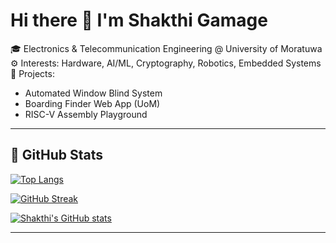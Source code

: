 # Hi there 👋 I'm Shakthi Gamage

🎓 Electronics & Telecommunication Engineering @ University of Moratuwa  
⚙️ Interests: Hardware, AI/ML, Cryptography, Robotics, Embedded Systems  
🚀 Projects:  
- Automated Window Blind System  
- Boarding Finder Web App (UoM)  
- RISC-V Assembly Playground  

---

## 🔧 GitHub Stats

[![Top Langs](https://github-readme-stats.vercel.app/api/top-langs/?username=GamageShakthi&layout=donut-vertical&theme=holi)](https://github.com/anuraghazra/github-readme-stats)  

[![GitHub Streak](https://streak-stats.demolab.com?user=GamageShakthi&theme=holi)](https://github.com/GamageShakthi)  

[![Shakthi's GitHub stats](https://github-readme-stats.vercel.app/api?username=GamageShakthi&show_icons=true&theme=holi)](https://github.com/anuraghazra/github-readme-stats)

---

<!-- Add more sections if needed later, like blog, contact, etc -->
